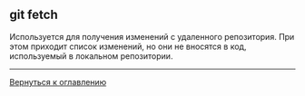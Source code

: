 ## git fetch
 Используется для получения изменений с удаленного репозитория. При этом приходит список изменений, но они не вносятся в код, используемый в локальном репозитории.

---
[Вернуться к оглавлению](readme.md)